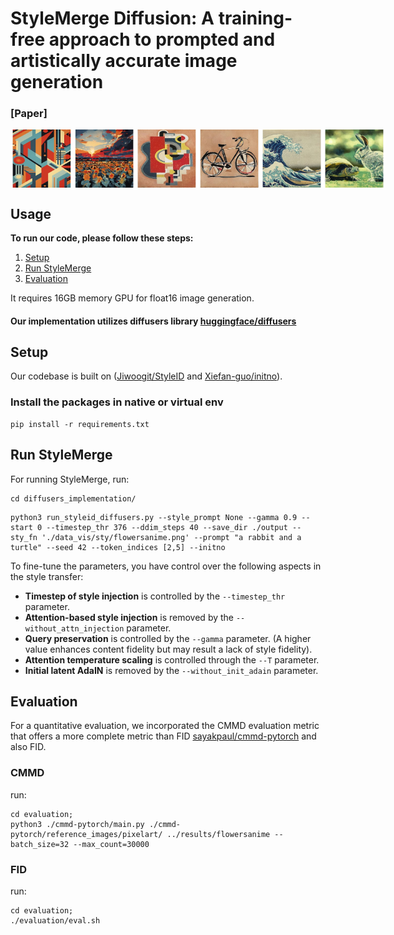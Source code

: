 # StyleMerge Diffusion: A training-free approach to prompted and artistically accurate image generation

### [Paper] 
<div style="display: flex; justify-content: space-around;">
  <img src="./assets/abstract_userstudy2.jpg" alt="img1" width="200"/>
  <img src="./assets/af_userstudy.jpg" alt="img2" width="200"/>
  <img src="./assets/wave_userstudy2.jpg" alt="img3" width="200"/>
</div>

## Usage

**To run our code, please follow these steps:**

1. [Setup](#setup)
2. [Run StyleMerge](#run-stylemerge)
3. [Evaluation](#evaluation)

It requires 16GB memory GPU for float16 image generation.

#### Our implementation utilizes diffusers library [huggingface/diffusers](https://github.com/huggingface/diffusers)

## Setup

Our codebase is built on ([Jiwoogit/StyleID](https://github.com/jiwoogit/StyleID) and [Xiefan-guo/initno](https://github.com/xiefan-guo/initno)).

### Install the packages in native or virtual env

```
pip install -r requirements.txt
```

## Run StyleMerge

For running StyleMerge, run:

```
cd diffusers_implementation/
```
```
python3 run_styleid_diffusers.py --style_prompt None --gamma 0.9 --start 0 --timestep_thr 376 --ddim_steps 40 --save_dir ./output --sty_fn './data_vis/sty/flowersanime.png' --prompt "a rabbit and a turtle" --seed 42 --token_indices [2,5] --initno

```

To fine-tune the parameters, you have control over the following aspects in the style transfer:

- **Timestep of style injection** is controlled by the `--timestep_thr` parameter.
- **Attention-based style injection** is removed by the `--without_attn_injection` parameter.
- **Query preservation** is controlled by the `--gamma` parameter.
  (A higher value enhances content fidelity but may result a lack of style fidelity).
- **Attention temperature scaling** is controlled through the `--T` parameter.
- **Initial latent AdaIN** is removed by the `--without_init_adain` parameter.

## Evaluation

For a quantitative evaluation, we incorporated the CMMD evaluation metric that offers a more complete metric than FID [sayakpaul/cmmd-pytorch](https://github.com/sayakpaul/cmmd-pytorch) and also FID.

### CMMD
run:
```
cd evaluation;
python3 ./cmmd-pytorch/main.py ./cmmd-pytorch/reference_images/pixelart/ ../results/flowersanime --batch_size=32 --max_count=30000
```

### FID
run:
```
cd evaluation;
./evaluation/eval.sh
```
